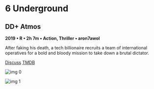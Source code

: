 # 6 Underground

## DD+ Atmos

**2019 • R • 2h 7m • Action, Thriller • aron7awol**

After faking his death, a tech billionaire recruits a team of international operatives for a bold and bloody mission to take down a brutal dictator.

[Discuss](https://www.avsforum.com/threads/bass-eq-for-filtered-movies.2995212/post-58956642)  [TMDB](509967)

![img 0](https://i.imgur.com/RwJE4m4.jpg)

![img 1](https://i.imgur.com/N0JuGeM.png)

